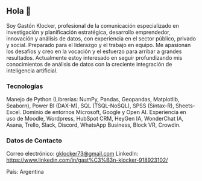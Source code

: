 ## Hola 👋

Soy Gastón Klocker, profesional de la comunicación especializado en investigación y planificación estratégica, desarrollo emprendedor, innovación y análisis de datos, con experiencia en el sector público, privado y social. Preparado para el liderazgo y el trabajo en equipo. Me apasionan los desafíos y creo en la vocación y el esfuerzo para arribar a grandes resultados. Actualmente estoy interesado en seguir profundizando mis conocimientos de análisis de datos con la creciente integración de inteligencia artificial.

### Tecnologías
Manejo de Python (Librerías: NumPy, Pandas, Geopandas, Matplotlib, Seaborn), Power BI (DAX-M), SQL (TSQL-NoSQL), SPSS (Sintax-R), Sheets-Excel. Dominio de entornos Microsoft, Google y Open AI. Experiencia en uso de Moodle, Wordpress, HubSpot CRM, HeyGen IA, WonderChat IA, Asana, Trello, Slack, Discord, WhatsApp Business, Block VR, Crowdin.

### Datos de Contacto
Correo electrónico: gklocker73@gmail.com
LinkedIn: https://www.linkedin.com/in/gast%C3%B3n-klocker-918923102/

País: Argentina
